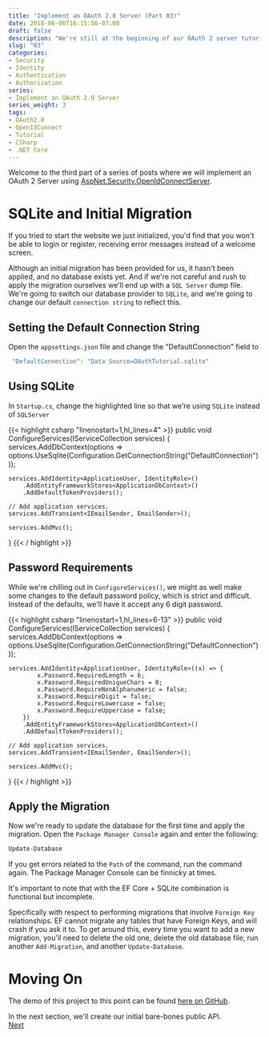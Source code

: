 ```yaml
---
title: "Implement an OAuth 2.0 Server (Part 03)"
date: 2018-06-06T16:15:56-07:00
draft: false
description: "We're still at the beginning of our OAuth 2 server tutorial, where we spend some time getting familiar with password requirements and Entity Framework migrations. Also we show how to make an ASP.NET Core project use SQLite instead of SQL Server."
slug: "03"
categories: 
- Security
- Identity
- Authentication
- Authorization
series:
- Implement an OAuth 2.0 Server
series_weight: 3
tags:
- OAuth2.0
- OpenIdConnect
- Tutorial
- CSharp
- .NET Core
---
```


Welcome to the third part of a series of posts where we will implement an OAuth 2 Server using [AspNet.Security.OpenIdConnectServer](https://github.com/aspnet-contrib/AspNet.Security.OpenIdConnect.Server).


# SQLite and Initial Migration

If you tried to start the website we just initialized, you'd find that you won't be able to login or register, receiving error messages instead of a welcome screen.

Although an initial migration has been provided for us, it hasn't been applied, and no database exists yet. And if we're not careful and rush to apply the migration ourselves we'll end up with a `SQL Server` dump file. We're going to switch our database provider to `SQLite`, and we're going to change our default `connection string` to reflect this.

## Setting the Default Connection String

Open the `appsettings.json` file and change the "DefaultConnection" field to

```JavaScript
 "DefaultConnection": "Data Source=OAuthTutorial.sqlite"
 ```

## Using SQLite

In `Startup.cs`, change the highlighted line so that we're using `SQLite` instead of `SQLServer`
 
{{< highlight csharp "linenostart=1,hl_lines=4" >}}
public void ConfigureServices(IServiceCollection services)
{
    services.AddDbContext<ApplicationDbContext>(options =>
        options.UseSqlite(Configuration.GetConnectionString("DefaultConnection")));

    services.AddIdentity<ApplicationUser, IdentityRole>()
        .AddEntityFrameworkStores<ApplicationDbContext>()
        .AddDefaultTokenProviders();

    // Add application services.
    services.AddTransient<IEmailSender, EmailSender>();

    services.AddMvc();
}
{{< / highlight >}}

## Password Requirements
While we're chilling out in `ConfigureServices()`, we might as well make some changes to the default password policy, which is strict and difficult. 
Instead of the defaults, we'll have it accept any 6 digit password. 

{{< highlight csharp "linenostart=1,hl_lines=6-13" >}}
public void ConfigureServices(IServiceCollection services)
{
    services.AddDbContext<ApplicationDbContext>(options =>
        options.UseSqlite(Configuration.GetConnectionString("DefaultConnection")));

    services.AddIdentity<ApplicationUser, IdentityRole>((x) => {
            x.Password.RequiredLength = 6;
            x.Password.RequiredUniqueChars = 0;
            x.Password.RequireNonAlphanumeric = false;
            x.Password.RequireDigit = false;
            x.Password.RequireLowercase = false;
            x.Password.RequireUppercase = false;
        })
        .AddEntityFrameworkStores<ApplicationDbContext>()
        .AddDefaultTokenProviders();

    // Add application services.
    services.AddTransient<IEmailSender, EmailSender>();

    services.AddMvc();
}
{{< / highlight >}}

## Apply the Migration

Now we're ready to update the database for the first time and apply the migration.
Open the `Package Manager Console` again and enter the following:

```PowerShell
Update-Database
```

If you get errors related to the `Path` of the command, run the command again. The Package Manager Console can be finnicky at times.

It's important to note that with the EF Core + SQLite combination is functional but incomplete.  

Specifically with respect to performing migrations that involve `Foreign Key` relationships. EF cannot migrate any tables that have Foreign Keys, and will crash if you ask it to. To get around this, every time you want to add a new migration, you'll need to delete the old one, delete the old database file, run another `Add-Migration`, and another `Update-Database`.  
 

# Moving On

The demo of this project to this point can be found [here on GitHub](https://github.com/0xNF/OAuthTutorial/tree/03-InitialMigration).

In the next section, we'll create our initial bare-bones public API.  
[Next](/posts/oauthserver/04)
